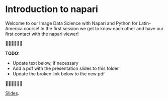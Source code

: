 # Introduction to napari

Welcome to our Image Data Science with Napari and Python for Latin-America course! In the first session we get to know each other and have our first contact with the napari viewer!

🚧🚧🚧🚧🚧🚧

**TODO:**
 - Update text below, if necessary
 - Add a pdf with the presentation slides to this folder
 - Update the broken link below to the new pdf

🚧🚧🚧🚧🚧🚧

[Slides](https://github.com/BiAPoL/Image-data-science-with-Napari-and-Python-LatAm2023/raw/main/docs/day1/Introduction_Course.pdf).
